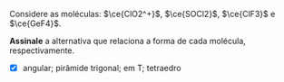 Considere as moléculas: $\ce{ClO2^+}$, $\ce{SOCl2}$, $\ce{ClF3}$ e $\ce{GeF4}$.

**Assinale** a alternativa que relaciona a forma de cada molécula, respectivamente.

- [x] angular; pirâmide trigonal; em T; tetraedro


